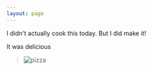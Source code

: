 ```yaml
---
layout: page
---
```

I didn't actually cook this today. But I did make it!

It was delicious

> ![pizza](https://i.imgur.com/daD6B41.jpg)